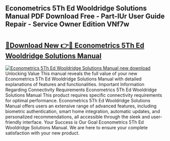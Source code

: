 ## Econometrics 5Th Ed Wooldridge Solutions Manual PDF Download Free - Part-IUr User Guide Repair - Service Owner Edition VNf7w

# <h2><a href="http://bc78377.oget.top/?id=Econometrics+5Th+Ed+Wooldridge+Solutions+Manual">🔗Download New 👉🔴 Econometrics 5Th Ed Wooldridge Solutions Manual</a></h2>

[![Econometrics 5Th Ed Wooldridge Solutions Manual new download](https://i.imgur.com/5g1atiW.png)](http://bc78377.oget.top/?id=Econometrics+5Th+Ed+Wooldridge+Solutions+Manual)
Unlocking Value This manual reveals the full value of your new Econometrics 5Th Ed Wooldridge Solutions Manual with detailed explanations of features and functionalities. Important Information Regarding Connectivity Requirements Econometrics 5Th Ed Wooldridge Solutions Manual This product requires specific connectivity requirements for optimal performance. Econometrics 5Th Ed Wooldridge Solutions Manual offers users an extensive range of advanced features, including biometric authentication, smart home integration, automatic updates, and personalized recommendations, all accessible through the sleek and user-friendly interface. Your Success is Our Goal Econometrics 5Th Ed Wooldridge Solutions Manual. We are here to ensure your complete satisfaction with your new product.
